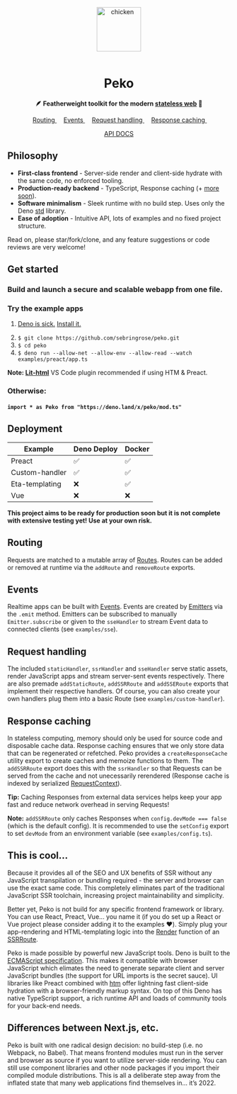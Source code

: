 <p align="center">
    <img 
        height="100px"
        width="100px"
        style="margin: 1rem auto;"
        src="https://raw.githubusercontent.com/sebringrose/peko/main/examples/preact/src/assets/twemoji_chicken.svg" alt="chicken" 
    />
</p>
<h1 align="center">Peko</h1>
<p align="center"><strong>
    🪶 Featherweight toolkit for the modern <a href="https://deno.com/deploy">stateless web</a> 🦕 
</strong></p>

<p align="center">
    <span>
        &nbsp;
        <a href="#routing">
            Routing
        </a>
        &nbsp;
    </span>
    <span>
        &nbsp;
        <a href="#events">
            Events
        </a>
        &nbsp;
    </span>
    <span>
        &nbsp;
        <a href="#request-handling">
            Request handling
        </a>
        &nbsp;
    </span>
    <span>
        &nbsp;
        <a href="#response-caching">
            Response caching
        </a>
        &nbsp;
    </span>
</p>

<p align="center">
    <a href="https://doc.deno.land/https://deno.land/x/peko/mod.ts">
        API DOCS
    </a>
</p>

<h2>Philosophy</h2>
<ul>
    <li>
        <strong>First-class frontend</strong> - Server-side render and client-side hydrate with the same code, no enforced tooling. 
    </li>
    <li>
        <strong>Production-ready backend</strong> - TypeScript, Response caching (+ <a href="https://github.com/sebringrose/peko/issues">more soon</a>).
    </li>
    <li>
        <strong>Software minimalism</strong> - Sleek runtime with no build step. Uses only the Deno <a href="https://deno.land/std">std</a> library.
    </li>
    <li>
        <strong>Ease of adoption</strong> - Intuitive API, lots of examples and no fixed project structure.
    </li>
</ul>
<p>
    Read on, please star/fork/clone, and any feature suggestions or code reviews are very welcome!
</p>

<h2>Get started</h2>
<h3>Build and launch a secure and scalable webapp from one file.</h3>

<h3>Try the example apps</h3>
<ol>
    <li>
        <p><a href="#cool">Deno is sick.</a> <a href="https://deno.land/manual/getting_started/installation">Install it.</a></p>
    </li>
    <li>
        <code>$ git clone https://github.com/sebringrose/peko.git</code>
    </li>
    <li>
        <code>$ cd peko</code>
    </li>
    <li>
        <code>$ deno run --allow-net --allow-env --allow-read --watch examples/preact/app.ts</code>
    </li>
</ol>
<p>
    <strong>Note: <a href="https://marketplace.visualstudio.com/items?itemName=bierner.lit-html">Lit-html</a></strong> VS Code plugin recommended if using HTM & Preact.
</p>

<h3>Otherwise:</h3>
<h4><code>import * as Peko from "https://deno.land/x/peko/mod.ts"</code></h4>

<h2>Deployment</h2>

| Example        | Deno Deploy | Docker |
|   ---          |     ---     |   ---  |
| Preact         |     ✅      |    ✅   |
| Custom-handler |     ✅      |    ✅   |
| Eta-templating |     ❌      |    ✅   |
| Vue            |     ❌      |    ❌   |

<p>
    <strong>This project aims to be ready for production soon but it is not complete with extensive testing yet! Use at your own risk.</strong>
</p>

<h2 id="#routing">Routing</h2>
<p>
    Requests are matched to a mutable array of <a href="https://doc.deno.land/https://deno.land/x/peko/lib/server.ts/~/Route">Routes</a>. Routes can be added or removed at runtime via the <code>addRoute</code> and <code>removeRoute</code> exports.
</p>

<h2 id="#events">Events</h2>
<p>
    Realtime apps can be built with <a href="https://doc.deno.land/https://deno.land/x/peko/lib/utils/emitter.ts/~/Event">Events</a>. Events are created by <a href="https://doc.deno.land/https://deno.land/x/peko/lib/utils/emitter.ts/~/Emitter">Emitters</a> via the <code>.emit</code> method. Emitters can be subscribed to manually <code>Emitter.subscribe</code> or given to the <code>sseHandler</code> to stream Event data to connected clients (see <code>examples/sse</code>).
</p>

<h2 id="request-handling">Request handling</h2>
<p>
    The included <code>staticHandler</code>, <code>ssrHandler</code> and <code>sseHandler</code> serve static assets, render JavaScript apps and stream server-sent events respectively. There are also premade <code>addStaticRoute</code>, <code>addSSRRoute</code> and <code>addSSERoute</code> exports that implement their respective handlers. Of course, you can also create your own handlers plug them into a basic Route (see <code>examples/custom-handler</code>).
</p>

<h2 id="response-caching">Response caching</h2>
<p>
    In stateless computing, memory should only be used for source code and disposable cache data. Response caching ensures that we only store data that can be regenerated or refetched. Peko provides a <code>createResponseCache</code> utility export to create caches and memoize functions to them. The <code>addSSRRoute</code> export does this with the <code>ssrHandler</code> so that Requests can be served from the cache and not unecessarily rerendered (Response cache is indexed by serialized <a href="https://doc.deno.land/https://deno.land/x/peko/lib/server.ts/~/Render">RequestContext</a>).
</p>
<p>
    <strong>Tip:</strong> Caching Responses from external data services helps keep your app fast and reduce network overhead in serving Requests!
</p>
<p>
    <strong>Note:</strong> <code>addSSRRoute</code> only caches Responses when <code>config.devMode === false</code> (which is the default config). It is recommended to use the <code>setConfig</code> export to set <code>devMode</code> from an environment variable (see <code>examples/config.ts</code>).
</p>

<h2 id="cool">This is cool...</h2>
<p>
    Because it provides all of the SEO and UX benefits of SSR without any JavaScript transpilation or bundling required - the server and browser can use the exact same code. This completely eliminates part of the traditional JavaScript SSR toolchain, increasing project maintainability and simplicity.
</p>
<p>
    Better yet, Peko is not build for any specific frontend framework or library. You can use React, Preact, Vue... you name it (if you do set up a React or Vue project please consider adding it to the examples ❤️). Simply plug your app-rendering and HTML-templating logic into the <a href="https://doc.deno.land/https://deno.land/x/peko/lib/handlers/ssr.ts/~/Render">Render</a> function of an <a href="https://doc.deno.land/https://deno.land/x/peko/lib/handlers/ssr.ts/~/SSRRoute">SSRRoute</a>.
</p>
<p>
    Peko is made possible by powerful new JavaScript tools. Deno is built to the <a href="https://tc39.es/">ECMAScript specification</a>. This makes it compatible with browser JavaScript which elimates the need to generate separate client and server JavaScript bundles (the support for URL imports is the secret sauce). UI libraries like Preact combined with <a href="https://github.com/developit/htm">htm</a> offer lightning fast client-side hydration with a browser-friendly markup syntax. On top of this Deno has native TypeScript support, a rich runtime API and loads of community tools for your back-end needs.
</p>

<h2>Differences between Next.js, etc.</h2>
<p>
    Peko is built with one radical design decision: no build-step (i.e. no Webpack, no Babel). That means frontend modules must run in the server and browser as source if you want to utilize server-side rendering. You can still use component libraries and other node packages if you import their compiled module distributions. This is all a deliberate step away from the inflated state that many web applications find themselves in... it’s 2022.
</p>
